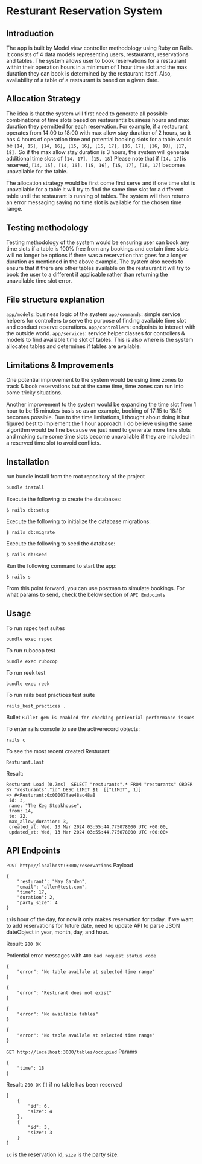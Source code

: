 # Resturant Reservation System

## Introduction
The app is built by Model view controller methodology using Ruby on Rails. It consists of 4 data models representing users, restaurants, reservations and tables. The system allows user to book reservations for a restaurant within their operation hours in a minimum of 1 hour time slot and the max duration they can book is determined by the restaurant itself. Also, availability of a table of a restaurant is based on a given date.
 
## Allocation Strategy 
The idea is that the system will first need to generate all possible combinations of time slots based on restaurant’s business hours and max duration they permitted for each reservation. For example, if a restaurant operates from 14:00 to 18:00 with max allow stay duration of 2 hours, so it has 4 hours of operation time and potential booking slots for a table would be `[14, 15], [14, 16], [15, 16], [15, 17], [16, 17], [16, 18], [17, 18].` So if the max allow stay duration is 3 hours, the system will generate additional time slots of `[14, 17], [15, 18]`
Please note that if `[14, 17]`is reserved, `[14, 15], [14, 16], [15, 16], [15, 17], [16, 17]`  becomes unavailable for the table. 

The allocation strategy would be first come first serve and if one time slot is unavailable for a table it will try to find the same time slot for a different table until the restaurant is running of tables.  The system will then returns an error messaging saying no time slot is available for the chosen time range. 

## Testing methodology
Testing methodology of the system would be ensuring user can book any time slots if a table is 100% free from any bookings and certain time slots will no longer be options if there was a reservation that goes for a longer duration as mentioned in the above example. The system also needs to ensure that if there are other tables available on the restaurant it will try to book the user to a different if applicable rather than returning the unavailable time slot error.

## File structure explanation
`app/models`: business logic of the system 
`app/commands`: simple service helpers for controllers to serve the purpose of finding available time slot and conduct reserve operations.
`app/controllers`: endpoints to interact with the outside world.
`app/services`: service helper classes for controllers & models to find available time slot of tables. This is also where is the system allocates tables and determines if tables are available. 

## Limitations & Improvements
One potential improvement to the system would be using time zones to track & book reservations but at the same time, time zones can run into some tricky situations.

Another improvement to the system would be expanding the time slot from 1 hour to be 15 minutes basis so as an example, booking of 17:15 to 18:15 becomes possible. Due to the time limitations, I thought about doing it but figured best to implement the 1 hour approach. I do believe using the same algorithm would be fine because we just need to generate more time slots and making sure some time slots become unavailable if they are included in a reserved time slot to avoid conflicts. 

## Installation

run bundle install from the root repository of the project

```ruby
bundle install
```

Execute the following to create the databases:

    $ rails db:setup

Execute the following to initialize the database migrations:

    $ rails db:migrate

Execute the following to seed the database:

    $ rails db:seed

Run the following command to start the app:

    $ rails s

From this point forward, you can use postman to simulate bookings. For what params to send, check the below section of `API Endpoints`

## Usage

To run rspec test suites
```
bundle exec rspec
```

To run rubocop test
```
bundle exec rubocop
```

To run reek test
```
bundle exec reek
```

To run rails best practices test suite
```
rails_best_practices .
```

Bullet
`Bullet gem is enabled for checking potiential performance issues`

To enter rails console to see the activerecord objects:
```
rails c
```

To see the most recent created Resturant:
```
Resturant.last
```

Result:
```
Resturant Load (0.7ms)  SELECT "resturants".* FROM "resturants" ORDER BY "resturants"."id" DESC LIMIT $1  [["LIMIT", 1]]
=> #<Resturant:0x00007fae48ac48a8
 id: 3,
 name: "The Keg Steakhouse",
 from: 14,
 to: 22,
 max_allow_duration: 3,
 created_at: Wed, 13 Mar 2024 03:55:44.775078000 UTC +00:00,
 updated_at: Wed, 13 Mar 2024 03:55:44.775078000 UTC +00:00>
```
## API Endpoints

`POST http://localhost:3000/reservations`
Payload
```
{
    "resturant": "May Garden",
    "email": "allen@test.com",
    "time": 17,
    "duration": 2,
    "party_size": 4
}
```
`17`is hour of the day, for now it only makes reservation for today. If we want to add reservations for future date, need to update API to parse JSON dateObject in year, month, day, and hour.

Result:
`200 OK`

Potiential error messages with `400 bad request status code`
```
{
    "error": "No table availale at selected time range"
}
```
```
{
    "error": "Resturant does not exist"
}
```
```
{
    "error": "No available tables"
}
```
```
{
    "error": "No table availale at selected time range"
}
```
`GET http://localhost:3000/tables/occupied`
Params
```
{
    "time": 18
}
```
Result:
`200 OK`
`[]` if no table has been reserved
```
[
    {
        "id": 6,
        "size": 4
    },
    {
        "id": 3,
        "size": 3
    }
]
```
`id` is the reservation id, `size` is the party size.
